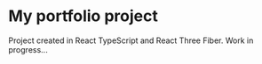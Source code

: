 # My portfolio project
Project created in React TypeScript and React Three Fiber.
Work in progress...